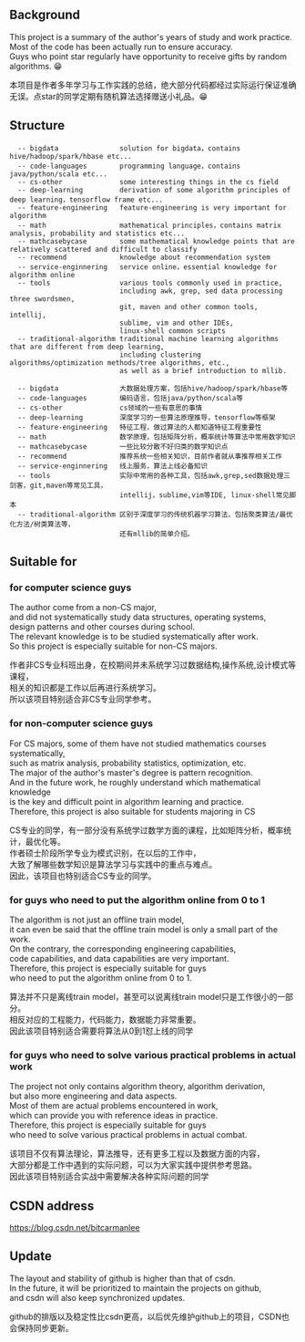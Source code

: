 ## Background
This project is a summary of the author's years of study and work practice.   
Most of the code has been actually run to ensure accuracy.   
Guys who point star regularly have opportunity to receive gifts by random algorithms. 😁
    
本项目是作者多年学习与工作实践的总结，绝大部分代码都经过实际运行保证准确无误。点star的同学定期有随机算法选择赠送小礼品。😁    

## Structure

```
  -- bigdata               solution for bigdata，contains hive/hadoop/spark/hbase etc... 
  -- code-languages        programming language，contains java/python/scala etc...  
  -- cs-other              some interesting things in the cs field    
  -- deep-learning         derivation of some algorithm principles of deep learning，tensorflow frame etc...    
  -- feature-engineering   feature-engineering is very important for algorithm
  -- math                  mathematical principles，contains matrix analysis, probability and statistics etc...
  -- mathcasebycase        some mathematical knowledge points that are relatively scattered and difficult to classify 
  -- recommend             knowledge about recommendation system  
  -- service-enginnering   service online，essential knowledge for algorithm online  
  -- tools                 various tools commonly used in practice, 
                           including awk, grep, sed data processing three swordsmen, 
                           git, maven and other common tools, intellij,
                           sublime, vim and other IDEs, 
                           linux-shell common scripts
  -- traditional-algorithm traditional machine learning algorithms that are different from deep learning,
                           including clustering algorithms/optimization methods/tree algorithms, etc.,
                           as well as a brief introduction to mllib.

```  

```
  -- bigdata               大数据处理方案，包括hive/hadoop/spark/hbase等  
  -- code-languages        编码语言，包括java/python/scala等  
  -- cs-other              cs领域的一些有意思的事情  
  -- deep-learning         深度学习的一些算法原理推导，tensorflow等框架  
  -- feature-engineering   特征工程，做过算法的人都知道特征工程重要性  
  -- math                  数学原理，包括矩阵分析，概率统计等算法中常用数学知识  
  -- mathcasebycase        一些比较分散不好归类的数学知识点  
  -- recommend             推荐系统一些相关知识，目前作者就从事推荐相关工作  
  -- service-enginnering   线上服务，算法上线必备知识  
  -- tools                 实际中常用的各种工具，包括awk,grep,sed数据处理三剑客，git,maven等常见工具，
                           intellij，sublime,vim等IDE, linux-shell常见脚本  
  -- traditional-algorithm 区别于深度学习的传统机器学习算法，包括聚类算法/最优化方法/树类算法等，
                           还有mllib的简单介绍。  
```  

## Suitable for
### for computer science guys
The author come from a non-CS major,   
and did not systematically study data structures, operating systems,   
design patterns and other courses during school.   
The relevant knowledge is to be studied systematically after work.    
So this project is especially suitable for non-CS majors.    
    
作者非CS专业科班出身，在校期间并未系统学习过数据结构,操作系统,设计模式等课程，    
相关的知识都是工作以后再进行系统学习。  
所以该项目特别适合非CS专业同学参考。  

###  for non-computer science guys
For CS majors, some of them have not studied mathematics courses systematically,     
such as matrix analysis, probability statistics, optimization, etc.   
The major of the author's master's degree is pattern recognition.   
And in the future work, he roughly understand which mathematical knowledge  
is the key and difficult point in algorithm learning and practice.  
Therefore, this project is also suitable for students majoring in CS  
  
CS专业的同学，有一部分没有系统学过数学方面的课程，比如矩阵分析，概率统计，最优化等。  
作者硕士阶段所学专业为模式识别，在以后的工作中，  
大致了解哪些数学知识是算法学习与实践中的重点与难点。  
因此，该项目也特别适合CS专业的同学。 


### for guys who need to put the algorithm online from 0 to 1
The algorithm is not just an offline train model,     
it can even be said that the offline train model is only a small part of the work.   
On the contrary, the corresponding engineering capabilities,   
code capabilities, and data capabilities are very important.    
Therefore, this project is especially suitable for guys   
who need to put the algorithm online from 0 to 1.  
      
算法并不只是离线train model，甚至可以说离线train model只是工作很小的一部分。  
相反对应的工程能力，代码能力，数据能力非常重要。    
因此该项目特别适合需要将算法从0到1怼上线的同学    


### for guys who need to solve various practical problems in actual work
The project not only contains algorithm theory, algorithm derivation,   
but also more engineering and data aspects.  
Most of them are actual problems encountered in work,   
which can provide you with reference ideas in practice.    
Therefore, this project is especially suitable for guys   
who need to solve various practical problems in actual combat.    
    
该项目不仅有算法理论，算法推导，还有更多工程以及数据方面的内容，  
大部分都是工作中遇到的实际问题，可以为大家实践中提供参考思路。      
因此该项目特别适合实战中需要解决各种实际问题的同学    

## CSDN address
https://blog.csdn.net/bitcarmanlee  

## Update
The layout and stability of github is higher than that of csdn.  
In the future, it will be prioritized to maintain the projects on github,  
and csdn will also keep synchronized updates.   
  
github的排版以及稳定性比csdn更高，以后优先维护github上的项目，CSDN也会保持同步更新。        
